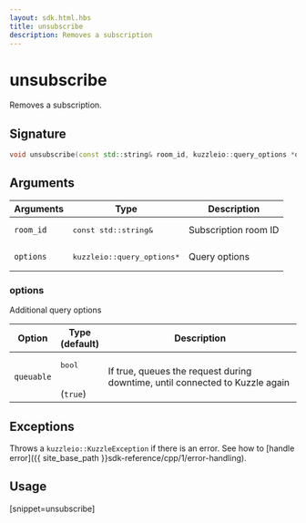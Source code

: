 ```yaml
---
layout: sdk.html.hbs
title: unsubscribe
description: Removes a subscription
---
```


# unsubscribe

Removes a subscription.

## Signature

```cpp
void unsubscribe(const std::string& room_id, kuzzleio::query_options *options=nullptr)
```

## Arguments

| Arguments    | Type    | Description |
|--------------|---------|-------------|
| `room_id` | <pre>const std::string&</pre> | Subscription room ID  |
| `options` | <pre>kuzzleio::query_options\*</pre> | Query options |

### options

Additional query options

| Option     | Type<br/>(default)  | Description   |
| ---------- | ------- | --------------------------------- |
| `queuable` | <pre>bool</pre><br/>(`true`) |  If true, queues the request during downtime, until connected to Kuzzle again |

## Exceptions

Throws a `kuzzleio::KuzzleException` if there is an error. See how to [handle error]({{ site_base_path }}sdk-reference/cpp/1/error-handling).

## Usage

[snippet=unsubscribe]
